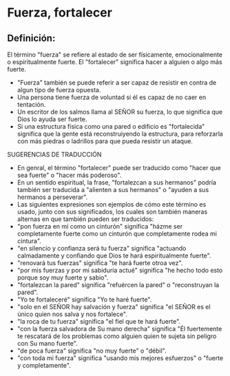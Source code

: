 # Fuerza, fortalecer

## Definición: 

El término "fuerza" se refiere al estado de ser físicamente, emocionalmente o espiritualmente fuerte. El "fortalecer" significa hacer a alguien o algo más fuerte.

* "Fuerza" también se puede referir a ser capaz de resistir en contra de algun tipo de fuerza opuesta.
* Una persona tiene fuerza de voluntad si él es capaz de no caer en tentación.
* Un escritor de los salmos llama al SEÑOR su fuerza, lo que significa que Dios lo ayuda ser fuerte.
* Si una estructura física como una pared o edificio es "fortalecida" significa que la gente está reconstruiyendo la estructura, para reforzarla con más piedras o ladrillos para que pueda resistir un ataque.

SUGERENCIAS DE TRADUCCIÓN

* En genral, el término "fortalecer" puede ser traducido como "hacer que sea fuerte" o "hacer más poderoso".
* En un sentido espiritual, la frase, "fortalezcan a sus hermanos" podría también ser traducida a "alienten a sus hermanos" o "ayuden a sus hermanos a perseverar".
* Las siguientes  expresiones son ejemplos de cómo este término es usado, junto con sus significados, los cuales son también maneras alternas en que también pueden ser traducidos:
* "pon fuerza en mí como un cinturón" significa "házme ser completamente fuerte como un cinturón que completamente rodea mi cintura".
* "en silencio y confianza será tu fuerza" significa "actuando calmadamente y confiando que Dios te hará espiritualmente fuerte".
* "renovará tus fuerzas" significa "te hará fuerte otroa vez".
* "por mis fuerzas y por mi sabiduría actué" significa "he hecho todo esto porque soy muy fuerte y sabio".
* "fortalezcan la pared" significa "refuércen la pared" o "reconstruyan la pared".
* "Yo te fortaleceré" significa "Yo te haré fuerte".
* "solo en el SEÑOR hay salvación y fuerza" significa "el SEÑOR es el único quien nos salva y nos fortalece".
* "la roca de tu fuerza" significa "el fiel que te hará fuerte".
* "con la fuerza salvadora de Su mano derecha" significa "Él fuertemente te rescatará de los problemas como alguien quien te sujeta sin peligro con Su mano fuerte".
* "de poca fuerza" significa "no muy fuerte" o "débil".
* "con toda mi fuerza" significa "usando mis mejores esfuerzos" o "fuerte y completamente".

